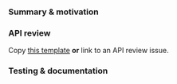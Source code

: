 ### Summary & motivation

<!-- Simple summary of what the code does or what you have changed. If this is a visual change, please include a screenshot/GIF. -->

### API review

<!-- Delete this section if this change involves no API changes. -->

Copy
[this template](https://github.com/stripe/react-stripe-elements/tree/master/.github/API_REVIEW.md)
**or** link to an API review issue.

### Testing & documentation

<!-- How did you test this change? This can be as simple as "I wrote unit tests...". As a suggestion: double check your change works with *Split Fields*. -->

<!-- If this is an API change, have you updated the documentation? -->

<!-- OTHER: Consider checking "Allow edits from maintainers" below. -->
